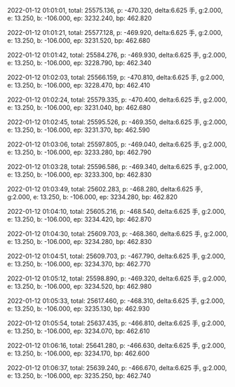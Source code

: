 2022-01-12 01:01:01, total: 25575.136, p: -470.320, delta:6.625 手, g:2.000, e: 13.250, b: -106.000, ep: 3232.240, bp: 462.820

2022-01-12 01:01:21, total: 25577.128, p: -469.920, delta:6.625 手, g:2.000, e: 13.250, b: -106.000, ep: 3231.520, bp: 462.680

2022-01-12 01:01:42, total: 25584.276, p: -469.930, delta:6.625 手, g:2.000, e: 13.250, b: -106.000, ep: 3228.790, bp: 462.340

2022-01-12 01:02:03, total: 25566.159, p: -470.810, delta:6.625 手, g:2.000, e: 13.250, b: -106.000, ep: 3228.470, bp: 462.410

2022-01-12 01:02:24, total: 25579.335, p: -470.400, delta:6.625 手, g:2.000, e: 13.250, b: -106.000, ep: 3231.040, bp: 462.680

2022-01-12 01:02:45, total: 25595.526, p: -469.350, delta:6.625 手, g:2.000, e: 13.250, b: -106.000, ep: 3231.370, bp: 462.590

2022-01-12 01:03:06, total: 25597.805, p: -469.040, delta:6.625 手, g:2.000, e: 13.250, b: -106.000, ep: 3233.280, bp: 462.790

2022-01-12 01:03:28, total: 25596.586, p: -469.340, delta:6.625 手, g:2.000, e: 13.250, b: -106.000, ep: 3233.300, bp: 462.830

2022-01-12 01:03:49, total: 25602.283, p: -468.280, delta:6.625 手, g:2.000, e: 13.250, b: -106.000, ep: 3234.280, bp: 462.820

2022-01-12 01:04:10, total: 25605.216, p: -468.540, delta:6.625 手, g:2.000, e: 13.250, b: -106.000, ep: 3234.420, bp: 462.870

2022-01-12 01:04:30, total: 25609.703, p: -468.360, delta:6.625 手, g:2.000, e: 13.250, b: -106.000, ep: 3234.280, bp: 462.830

2022-01-12 01:04:51, total: 25609.703, p: -467.790, delta:6.625 手, g:2.000, e: 13.250, b: -106.000, ep: 3234.370, bp: 462.770

2022-01-12 01:05:12, total: 25598.890, p: -469.320, delta:6.625 手, g:2.000, e: 13.250, b: -106.000, ep: 3234.520, bp: 462.980

2022-01-12 01:05:33, total: 25617.460, p: -468.310, delta:6.625 手, g:2.000, e: 13.250, b: -106.000, ep: 3235.130, bp: 462.930

2022-01-12 01:05:54, total: 25637.435, p: -466.810, delta:6.625 手, g:2.000, e: 13.250, b: -106.000, ep: 3234.070, bp: 462.610

2022-01-12 01:06:16, total: 25641.280, p: -466.630, delta:6.625 手, g:2.000, e: 13.250, b: -106.000, ep: 3234.170, bp: 462.600

2022-01-12 01:06:37, total: 25639.240, p: -466.670, delta:6.625 手, g:2.000, e: 13.250, b: -106.000, ep: 3235.250, bp: 462.740